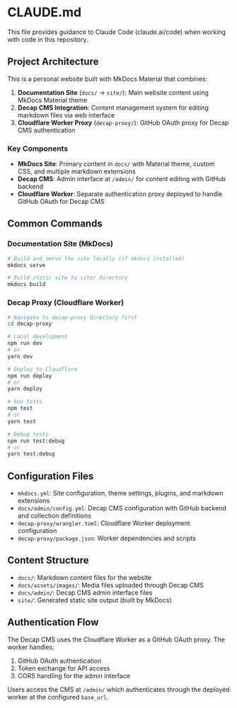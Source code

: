 # CLAUDE.md

This file provides guidance to Claude Code (claude.ai/code) when working with code in this repository.

## Project Architecture

This is a personal website built with MkDocs Material that combines:

1. **Documentation Site** (`docs/` → `site/`): Main website content using MkDocs Material theme
2. **Decap CMS Integration**: Content management system for editing markdown files via web interface
3. **Cloudflare Worker Proxy** (`decap-proxy/`): GitHub OAuth proxy for Decap CMS authentication

### Key Components

- **MkDocs Site**: Primary content in `docs/` with Material theme, custom CSS, and multiple markdown extensions
- **Decap CMS**: Admin interface at `/admin/` for content editing with GitHub backend
- **Cloudflare Worker**: Separate authentication proxy deployed to handle GitHub OAuth for Decap CMS

## Common Commands

### Documentation Site (MkDocs)
```bash
# Build and serve the site locally (if mkdocs installed)
mkdocs serve

# Build static site to site/ directory
mkdocs build
```

### Decap Proxy (Cloudflare Worker)
```bash
# Navigate to decap-proxy directory first
cd decap-proxy

# Local development
npm run dev
# or
yarn dev

# Deploy to Cloudflare
npm run deploy
# or 
yarn deploy

# Run tests
npm test
# or
yarn test

# Debug tests
npm run test:debug
# or
yarn test:debug
```

## Configuration Files

- `mkdocs.yml`: Site configuration, theme settings, plugins, and markdown extensions
- `docs/admin/config.yml`: Decap CMS configuration with GitHub backend and collection definitions
- `decap-proxy/wrangler.toml`: Cloudflare Worker deployment configuration
- `decap-proxy/package.json`: Worker dependencies and scripts

## Content Structure

- `docs/`: Markdown content files for the website
- `docs/assets/images/`: Media files uploaded through Decap CMS
- `docs/admin/`: Decap CMS admin interface files
- `site/`: Generated static site output (built by MkDocs)

## Authentication Flow

The Decap CMS uses the Cloudflare Worker as a GitHub OAuth proxy. The worker handles:
1. GitHub OAuth authentication
2. Token exchange for API access
3. CORS handling for the admin interface

Users access the CMS at `/admin/` which authenticates through the deployed worker at the configured `base_url`.